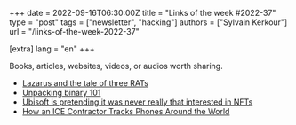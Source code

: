 +++
date = 2022-09-16T06:30:00Z
title = "Links of the week #2022-37"
type = "post"
tags = ["newsletter", "hacking"]
authors = ["Sylvain Kerkour"]
url = "/links-of-the-week-2022-37"

[extra]
lang = "en"
+++

Books, articles, websites, videos, or audios worth sharing.

* [Lazarus and the tale of three RATs](https://blog.talosintelligence.com/2022/09/lazarus-three-rats.html)
* [Unpacking binary 101](https://sam0x90.blog/2020/06/06/unpacking-binary-101/)
* [Ubisoft is pretending it was never really that interested in NFTs](https://arstechnica.com/gaming/2022/09/ubisoft-is-pretending-it-was-never-really-that-interested-in-nfts/)
* [How an ICE Contractor Tracks Phones Around the World](https://www.vice.com/en/article/epdpdm/ice-dhs-fbi-location-data-venntel-apps)
